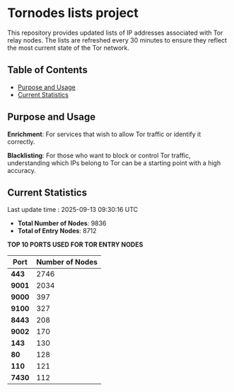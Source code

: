 # Tornodes lists project

This repository provides updated lists of IP addresses associated with Tor relay nodes. The lists are refreshed every 30 minutes to ensure they reflect the most current state of the Tor network.

## Table of Contents

- [Purpose and Usage](#purpose-and-usage)
- [Current Statistics](#current-statistics)


## Purpose and Usage

**Enrichment**: For services that wish to allow Tor traffic or identify it correctly.

**Blacklisting**: For those who want to block or control Tor traffic, understanding which IPs belong to Tor can be a starting point with a high accuracy.

## Current Statistics

Last update time : 2025-09-13 09:30:16 UTC

- **Total Number of Nodes**: 9836
- **Total of Entry Nodes**: 8712

**TOP 10 PORTS USED FOR TOR ENTRY NODES**

| **Port** | **Number of Nodes** |
|------|-----------------|
| **443**   | 2746  |
| **9001**   | 2034  |
| **9000**   | 397  |
| **9100**   | 327  |
| **8443**   | 208  |
| **9002**   | 170  |
| **143**   | 130  |
| **80**   | 128  |
| **110**   | 121  |
| **7430**   | 112  |

